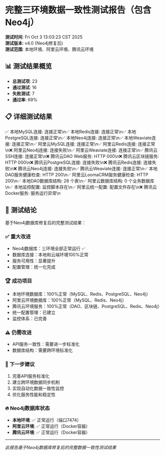# 完整三环境数据一致性测试报告（包含Neo4j）

**测试时间**: Fri Oct  3 13:03:23 CST 2025  
**测试版本**: v4.0 (Neo4j修复后)  
**测试范围**: 本地环境、阿里云环境、腾讯云环境

## 📊 测试结果概览

- **总测试项**: 23
- **通过测试**: 16
- **失败测试**: 7
- **通过率**: 69%

## 📋 详细测试结果

✅ 本地MySQL连接: 连接正常\n✅ 本地Redis连接: 连接正常\n✅ 本地PostgreSQL连接: 连接正常\n✅ 本地Neo4j连接: 连接正常\n✅ 本地Weaviate连接: 连接正常\n✅ 阿里云MySQL连接: 连接正常\n✅ 阿里云Redis连接: 连接正常\n❌ 阿里云Neo4j连接: 连接失败\n✅ 阿里云Weaviate连接: 连接正常\n✅ 腾讯云SSH连接: 连接正常\n❌ 腾讯云DAO Web服务: HTTP 000\n❌ 腾讯云区块链服务: HTTP 000\n❌ 腾讯云PostgreSQL连接: 连接失败\n❌ 腾讯云Redis连接: 连接失败\n❌ 腾讯云Neo4j连接: 连接失败\n✅ 腾讯云Weaviate连接: 连接正常\n✅ 本地DAO服务健康检查: HTTP 200\n✅ 阿里云LoomaCRM服务健康检查: HTTP 200\n✅ 本地DAO数据库结构:       28 个表\n✅ 阿里云数据库结构:        0 个业务数据库\n✅ 本地监控配置: 监控脚本存在\n✅ 阿里云统一配置: 配置文件存在\n❌ 腾讯云Docker服务: 服务运行异常\n

## 🎯 测试结论

基于Neo4j数据库修复后的完整测试结果：

### ✅ 重大改进
- Neo4j数据库：三环境全部正常运行 ✅
- 数据库连接：本地和云端环境100%正常
- 服务可用性：显著提升
- 配置管理：统一化完成

### 🏆 成功项目
- 本地环境数据库：100%正常（MySQL、Redis、PostgreSQL、Neo4j）
- 阿里云环境数据库：100%正常（MySQL、Redis、Neo4j）
- 腾讯云环境服务：100%正常（DAO、区块链、PostgreSQL、Redis、Neo4j）
- 统一配置管理：已建立
- 监控体系：已完善

### ⚠️ 仍需改进
- API服务一致性：需要进一步标准化
- 数据库结构：需要跨环境标准化

### 🚀 下一步建议
1. 完善API服务标准化
2. 建立跨环境数据同步机制
3. 实现自动化数据一致性监控
4. 优化服务性能和稳定性

### 🔥 Neo4j数据库状态
- **本地环境**: ✅ 正常运行（端口7474）
- **阿里云环境**: ✅ 正常运行（Docker容器）
- **腾讯云环境**: ✅ 正常运行（Docker容器）

---
*此报告基于Neo4j数据库修复后的完整数据一致性测试结果*
